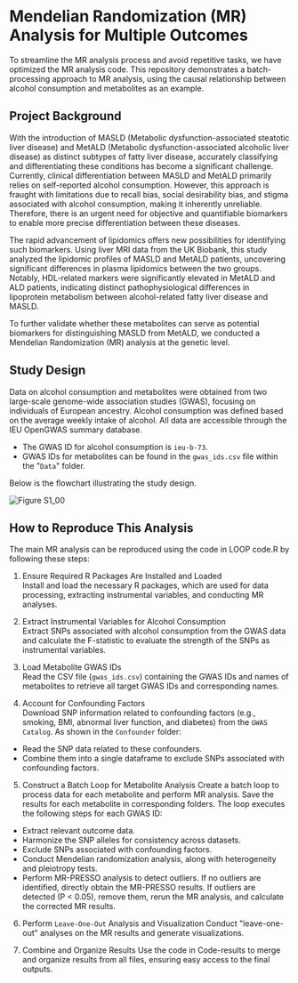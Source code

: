 Mendelian Randomization (MR) Analysis for Multiple Outcomes
===
To streamline the MR analysis process and avoid repetitive tasks, we have optimized the MR analysis code. This repository demonstrates a batch-processing approach to MR analysis, using the causal relationship between alcohol consumption and metabolites as an example.

Project Background
---
With the introduction of MASLD (Metabolic dysfunction-associated steatotic liver disease) and MetALD (Metabolic dysfunction-associated alcoholic liver disease) as distinct subtypes of fatty liver disease, accurately classifying and differentiating these conditions has become a significant challenge. Currently, clinical differentiation between MASLD and MetALD primarily relies on self-reported alcohol consumption. However, this approach is fraught with limitations due to recall bias, social desirability bias, and stigma associated with alcohol consumption, making it inherently unreliable. Therefore, there is an urgent need for objective and quantifiable biomarkers to enable more precise differentiation between these diseases.

The rapid advancement of lipidomics offers new possibilities for identifying such biomarkers. Using liver MRI data from the UK Biobank, this study analyzed the lipidomic profiles of MASLD and MetALD patients, uncovering significant differences in plasma lipidomics between the two groups. Notably, HDL-related markers were significantly elevated in MetALD and ALD patients, indicating distinct pathophysiological differences in lipoprotein metabolism between alcohol-related fatty liver disease and MASLD.

To further validate whether these metabolites can serve as potential biomarkers for distinguishing MASLD from MetALD, we conducted a Mendelian Randomization (MR) analysis at the genetic level.

Study Design
---
Data on alcohol consumption and metabolites were obtained from two large-scale genome-wide association studies (GWAS), focusing on individuals of European ancestry. Alcohol consumption was defined based on the average weekly intake of alcohol. All data are accessible through the IEU OpenGWAS summary database.

* The GWAS ID for alcohol consumption is `ieu-b-73`.<br>
* GWAS IDs for metabolites can be found in the `gwas_ids.csv` file within the "`Data`" folder.

Below is the flowchart illustrating the study design.

![Figure S1_00](https://github.com/user-attachments/assets/d294b1e9-e457-491a-86d3-be78ecaa64ce)

How to Reproduce This Analysis
---
The main MR analysis can be reproduced using the code in LOOP code.R by following these steps:

1. Ensure Required R Packages Are Installed and Loaded<br>
Install and load the necessary R packages, which are used for data processing, extracting instrumental variables, and conducting MR analyses.

2. Extract Instrumental Variables for Alcohol Consumption<br>
Extract SNPs associated with alcohol consumption from the GWAS data and calculate the F-statistic to evaluate the strength of the SNPs as instrumental variables.

3. Load Metabolite GWAS IDs<br>
Read the CSV file (`gwas_ids.csv`) containing the GWAS IDs and names of metabolites to retrieve all target GWAS IDs and corresponding names.

4. Account for Confounding Factors<br>
Download SNP information related to confounding factors (e.g., smoking, BMI, abnormal liver function, and diabetes) from the `GWAS Catalog`. As shown in the `Confounder` folder:
* Read the SNP data related to these confounders.<br>
* Combine them into a single dataframe to exclude SNPs associated with confounding factors.

5. Construct a Batch Loop for Metabolite Analysis
Create a batch loop to process data for each metabolite and perform MR analysis. Save the results for each metabolite in corresponding folders. The loop executes the following steps for each GWAS ID:
* Extract relevant outcome data.
* Harmonize the SNP alleles for consistency across datasets.
* Exclude SNPs associated with confounding factors.
* Conduct Mendelian randomization analysis, along with heterogeneity and pleiotropy tests.
* Perform MR-PRESSO analysis to detect outliers. If no outliers are identified, directly obtain the MR-PRESSO results. If outliers are detected (P < 0.05), remove them, rerun the MR analysis, and calculate the corrected MR results.
  
6. Perform `Leave-One-Out` Analysis and Visualization
Conduct "leave-one-out" analyses on the MR results and generate visualizations.

7. Combine and Organize Results
Use the code in Code-results to merge and organize results from all files, ensuring easy access to the final outputs.



